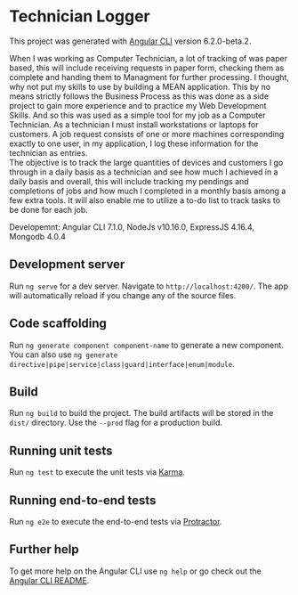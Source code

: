# Technician Logger

This project was generated with [Angular CLI](https://github.com/angular/angular-cli) version 6.2.0-beta.2.

When I was working as Computer Technician, a lot of tracking of was paper based, this will include receiving requests in paper form, checking them as complete and handing them to Managment for further processing. I thought, why not put my skills to use by building a MEAN application. This by no means strictly follows the Business Process as this was done as a side project to gain more experience and to practice my Web Development Skills. And so this was used as a simple tool for my job as a Computer Technician. 
As a technician I must install workstations or laptops for customers. A job request consists of one or more machines corresponding exactly to one user, in my application, I log these information for the technician as entries.   
The objective is to track the large quantities of devices and customers I go through in a daily basis as a technician and see how much I achieved in a daily basis and overall, this will include tracking my pendings and completions of jobs and how much I completed in a monthly basis among a few extra tools. It will also enable me to utilize a to-do list to track tasks to be done for each job. 

Developemnt: Angular CLI 7.1.0, NodeJs v10.16.0, ExpressJS 4.16.4, Mongodb 4.0.4


## Development server

Run `ng serve` for a dev server. Navigate to `http://localhost:4200/`. The app will automatically reload if you change any of the source files.

## Code scaffolding

Run `ng generate component component-name` to generate a new component. You can also use `ng generate directive|pipe|service|class|guard|interface|enum|module`.

## Build

Run `ng build` to build the project. The build artifacts will be stored in the `dist/` directory. Use the `--prod` flag for a production build.

## Running unit tests

Run `ng test` to execute the unit tests via [Karma](https://karma-runner.github.io).

## Running end-to-end tests

Run `ng e2e` to execute the end-to-end tests via [Protractor](http://www.protractortest.org/).

## Further help

To get more help on the Angular CLI use `ng help` or go check out the [Angular CLI README](https://github.com/angular/angular-cli/blob/master/README.md).
